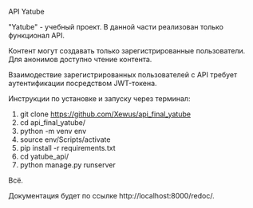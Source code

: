 API Yatube

"Yatube" - учебный проект. В данной части реализован только функционал API.

Контент могут создавать только зарегистрированные пользователи.
Для анонимов доступно чтение контента.

Взаимодествие зарегистрированных пользователей с API требует аутентификации
посредством  JWT-токена.

Инструкции по установке и запуску через терминал:

1. git clone https://github.com/Xewus/api_final_yatube
2. cd api_final_yatube/
3. python -m venv env
4. source env/Scripts/activate
5. pip install -r requirements.txt
6. cd yatube_api/
7. python manage.py runserver

Всё.

Документация будет по ссылке http://localhost:8000/redoc/.
